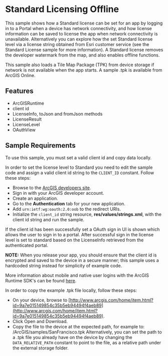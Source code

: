 # Standard Licensing Offline
This sample shows how a Standard license can be set for an app by logging in to a Portal when a device has network connectivity, and how license information can be saved to license the app when network connectivity is unavailable. Alternatively you can explore how the set Standard license level via a license string obtained from Esri customer service (see the Standard License sample for more information). A Standard license removes the developer watermark from the map, and also enables offline functions.

This sample also loads a Tile Map Package (TPK) from device storage if network is not available when the app starts. A sample .tpk is available from ArcGIS Online.
 
## Features
- ArcGISRuntime
- client id
- LicenseInfo, toJson and fromJson methods
- LicenseResult
- LicenseLevel
- OAuthView

## Sample Requirements
To use this sample, you must set a valid client id and copy data locally.

In order to set the license level to Standard you need to edit the sample code and assign a valid client id string to the `CLIENT_ID` constant. Follow these steps:

- Browse to the [ArcGIS developers site](https://developers.arcgis.com).
- Sign in with your ArcGIS developer account.
- Create an application. 
- Go to the **Authentication** tab for your new application.
- Add `urn:ietf:wg:oauth:2.0:oob` to the redirect URIs.
- Initialize the `client_id` string resource, **res/values/strings.xml**, with the client id string and run the sample. 

If the client id has been successfully set a OAuth sign in UI is shown which allows the user to sign in to a portal. After successful sign in the license level is set to standard based on the LicenseInfo retrieved from the authenticated portal.

**NOTE:** When you release your app, you should ensure that the client id is encrypted and saved to the device in a secure manner; this sample uses a hardcoded string instead for simplicity of example code. 

More information about mobile and native user logins with the ArcGIS Runtime SDK's can be found [here](https://developers.arcgis.com/authentication/mobile-and-native-user-logins/#with-an-arcgis-runtime-sdk).

In order to copy the example .tpk file locally, follow these steps:
- On your device, browse to [http://www.arcgis.com/home/item.html?id=9a7e015149854c35b5eb94494f4aeb89](http://www.arcgis.com/home/item.html?id=9a7e015149854c35b5eb94494f4aeb89).
- Click Open and Download.
- Copy the file to the device at the expected path, for example to:
    <external-storage-folder>/ArcGIS/samples/SanFrancisco.tpk
Alternatively, you can set the path to a .tpk file you already have on the device by changing the ```DATA_RELATIVE_PATH``` constant to point to the file, as a relative path under the external storage folder.